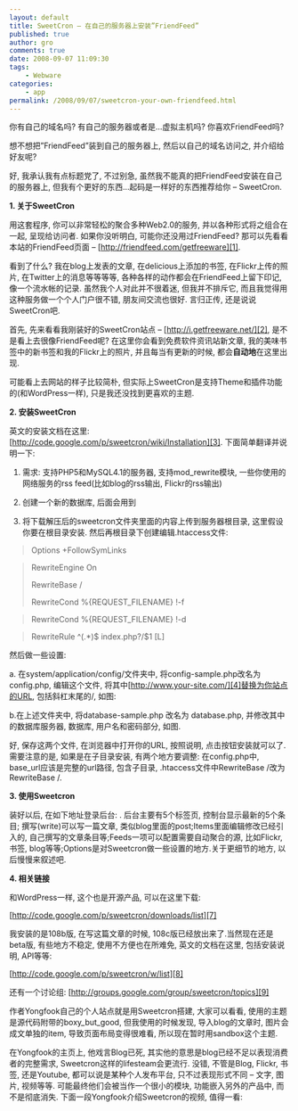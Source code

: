 ```yaml
---
layout: default
title: SweetCron – 在自己的服务器上安装”FriendFeed”
published: true
author: gro
comments: true
date: 2008-09-07 11:09:30
tags:
    - Webware
categories:
    - app
permalink: /2008/09/07/sweetcron-your-own-friendfeed.html
---
```

你有自己的域名吗? 有自己的服务器或者是&#8230;虚拟主机吗? 你喜欢FriendFeed吗?

想不想把&#8221;FriendFeed&#8221;装到自己的服务器上, 然后以自己的域名访问之, 并介绍给好友呢?

好, 我承认我有点标题党了, 不过别急, 虽然我不能真的把FriendFeed安装在自己的服务器上, 但我有个更好的东西&#8230;起码是一样好的东西推荐给你 &#8211; SweetCron.

**1. 关于SweetCron**

用这套程序, 你可以非常轻松的聚合多种Web2.0的服务, 并以各种形式将之组合在一起, 呈现给访问者. 如果你没听明白, 可能你还没用过FriendFeed? 那可以先看看本站的FriendFeed页面 &#8211; [http://friendfeed.com/getfreeware][1].

看到了什么? 我在blog上发表的文章, 在delicious上添加的书签, 在Flickr上传的照片, 在Twitter上的消息等等等等, 各种各样的动作都会在FriendFeed上留下印记, 像一个流水帐的记录. 虽然我个人对此并不很着迷, 但我并不排斥它, 而且我觉得用这种服务做一个个人门户很不错, 朋友间交流也很好. 言归正传, 还是说说SweetCron吧.

首先, 先来看看我刚装好的SweetCron站点 &#8211; [http://i.getfreeware.net/][2], 是不是看上去很像FriendFeed呢? 在这里你会看到免费软件资讯站新文章, 我的美味书签中的新书签和我的Flickr上的照片, 并且每当有更新的时候, 都会**自动地**在这里出现.

可能看上去网站的样子比较简朴, 但实际上SweetCron是支持Theme和插件功能的(和WordPress一样), 只是我还没找到更喜欢的主题.

**2. 安装SweetCron**

英文的安装文档在这里: [http://code.google.com/p/sweetcron/wiki/Installation][3]. 下面简单翻译并说明一下:

1) 需求: 支持PHP5和MySQL4.1的服务器, 支持mod_rewrite模块, 一些你使用的网络服务的rss feed(比如blog的rss输出, Flickr的rss输出)

2) 创建一个新的数据库, 后面会用到

3) 将下载解压后的sweetcron文件夹里面的内容上传到服务器根目录, 这里假设你要在根目录安装. 然后再根目录下创建编辑.htaccess文件:

> Options +FollowSymLinks
  
> RewriteEngine On
> 
> RewriteBase /
> 
> RewriteCond %{REQUEST_FILENAME} !-f
  
> RewriteCond %{REQUEST_FILENAME} !-d
  
> RewriteRule ^(.*)$ index.php?/$1 [L]

然后做一些设置:

a. 在system/application/config/文件夹中, 将config-sample.php改名为config.php, 编辑这个文件, 将其中[http://www.your-site.com/][4]替换为你站点的URL, 包括斜杠末尾的/, 如图:

[][5]

b.在上述文件夹中, 将database-sample.php 改名为 database.php, 并修改其中的数据库服务器, 数据库, 用户名和密码部分, 如图.

[][6]

好, 保存这两个文件, 在浏览器中打开你的URL, 按照说明, 点击按钮安装就可以了. 需要注意的是, 如果是在子目录安装, 有两个地方要调整: 在config.php中, base_url应该是完整的url路径, 包含子目录, .htaccess文件中RewriteBase /改为RewriteBase /.

**3. 使用Sweetcron**

装好以后, 在如下地址登录后台: . 后台主要有5个标签页, 控制台显示最新的5个条目; 撰写(write)可以写一篇文章, 类似blog里面的post;Items里面编辑修改已经引入的, 自己撰写的文章条目等;Feeds一项可以配置需要自动聚合的源, 比如Flickr, 书签, blog等等;Options是对Sweetcron做一些设置的地方.关于更细节的地方, 以后慢慢来叙述吧.

**4. 相关链接**

和WordPress一样, 这个也是开源产品, 可以在这里下载:

[http://code.google.com/p/sweetcron/downloads/list][7]

我安装的是108b版, 在写这篇文章的时候, 108c版已经放出来了.当然现在还是beta版, 有些地方不稳定, 使用不方便也在所难免, 英文的文档在这里, 包括安装说明, API等等:

[http://code.google.com/p/sweetcron/w/list][8]

还有一个讨论组: [http://groups.google.com/group/sweetcron/topics][9]

作者Yongfook自己的个人站点就是用Sweetcron搭建, 大家可以看看, 使用的主题是源代码附带的boxy\_but\_good, 但我使用的时候发现, 导入blog的文章时, 图片会成文单独的item, 导致页面布局变得很难看, 所以现在暂时用sandbox这个主题.

在Yongfook的主页上, 他戏言Blog已死, 其实他的意思是blog已经不足以表现消费者的完整需求, Sweetcron这样的lifesteam会更流行. 没错, 不管是Blog, Flickr, 书签, 还是Youtube, 都可以说是某种个人发布平台, 只不过表现形式不同 &#8211; 文字, 图片, 视频等等. 可能最终他们会被当作一个很小的模块, 功能嵌入另外的产品中, 而不是彻底消失. 下面一段Yongfook介绍Sweetcron的视频, 值得一看:

 [1]: http://friendfeed.com/getfreeware "http://friendfeed.com/getfreeware"
 [2]: http://i.getfreeware.net/ "http://i.getfreeware.net/"
 [3]: http://code.google.com/p/sweetcron/wiki/Installation "http://code.google.com/p/sweetcron/wiki/Installation"
 [4]: http://www.your-site.com/ "http://www.your-site.com/"
 [5]: http://getfreeware.net/wp-content/uploads/2008/09/sweetcron-config.png
 [6]: http://getfreeware.net/wp-content/uploads/2008/09/sweetcron-database-config.png
 [7]: http://code.google.com/p/sweetcron/downloads/list "http://code.google.com/p/sweetcron/downloads/list"
 [8]: http://code.google.com/p/sweetcron/w/list "http://code.google.com/p/sweetcron/w/list"
 [9]: http://groups.google.com/group/sweetcron/topics "http://groups.google.com/group/sweetcron/topics"